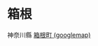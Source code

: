 # 箱根

神奈川縣
[箱根町 (googlemap)](https://www.google.com.tw/maps/place/%E6%97%A5%E6%9C%AC%E7%A5%9E%E5%A5%88%E5%B7%9D+Ashigarashimo+District,+%E7%AE%B1%E6%A0%B9%E7%94%BA/@35.2326118,138.9775371,12z/data=!3m1!4b1!4m13!1m7!3m6!1s0x601854c7fb67d4ab:0x11f79cd042272356!2z5pel5pys56We5aWI5bed!3b1!8m2!3d35.4475073!4d139.6423446!3m4!1s0x6019a20c60b2dc7b:0x2605bd17ac977b26!8m2!3d35.2324398!4d139.1068268)  

